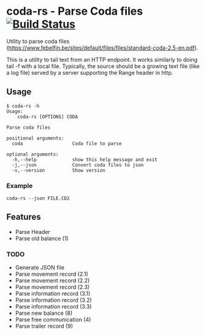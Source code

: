 # coda-rs - Parse Coda files [![Build Status](https://travis-ci.org/bn3t/coda-rs.svg?branch=master)](https://travis-ci.org/bn3t/coda-rs)

Utility to parse coda files (https://www.febelfin.be/sites/default/files/files/standard-coda-2.5-en.pdf).

This is a utility to tail text from an HTTP endpoint. It works similarly to doing tail -f with a local file. Typically, the source should be a growing text file (like a log file) served by a server supporting the Range header in http.

## Usage

```
$ coda-rs -h                                                                                                            Usage:
    coda-rs [OPTIONS] CODA

Parse coda files

positional arguments:
  coda                  Coda file to parse

optional arguments:
  -h,--help             show this help message and exit
  -j,--json             Convert coda files to json
  -v,--version          Show version
```

### Example

```
coda-rs --json FILE.CD2
```

## Features

* Parse Header
* Parse old balance (1)

### TODO

* Generate JSON file
* Parse movement record (2.1)
* Parse movement record (2.2)
* Parse movement record (2.3)
* Parse information record (3.1)
* Parse information record (3.2)
* Parse information record (3.3)
* Parse new balance (8)
* Parse free communication (4)
* Parse trailer record (9)
